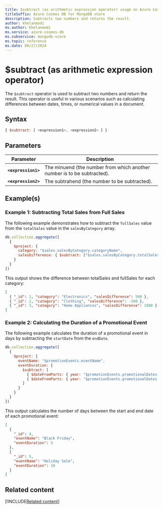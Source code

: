 ```yaml
--- 
title: $subtract (as arithmetic expression operator) usage on Azure Cosmos DB for MongoDB vCore
titleSuffix: Azure Cosmos DB for MongoDB vCore
description: Subtracts two numbers and returns the result.
author: khelanmodi
ms.author: khelanmodi
ms.service: azure-cosmos-db
ms.subservice: mongodb-vcore
ms.topic: reference
ms.date: 09/27/2024
---
```


# $subtract (as arithmetic expression operator)

The `$subtract` operator is used to subtract two numbers and return the result. This operator is useful in various scenarios such as calculating differences between dates, times, or numerical values in a document.

## Syntax

```javascript
{ $subtract: [ <expression1>, <expression2> ] }
```

## Parameters

| Parameter | Description |
| --- | --- |
| **`<expression1>`** | The minuend (the number from which another number is to be subtracted). |
| **`<expression2>`** | The subtrahend (the number to be subtracted). |

## Example(s)

### Example 1: Subtracting Total Sales from Full Sales

The following example demonstrates how to subtract the `fullSales` value from the `totalSales` value in the `salesByCategory` array.

```javascript
db.collection.aggregate([
  {
    $project: {
      category: "$sales.salesByCategory.categoryName",
      salesDifference: { $subtract: ["$sales.salesByCategory.totalSales", "$sales.fullSales"] }
    }
  }
])
```

This output shows the difference between totalSales and fullSales for each category:
```json
[
  { "_id": 1, "category": "Electronics", "salesDifference": 500 },
  { "_id": 2, "category": "Clothing", "salesDifference": -200 },
  { "_id": 3, "category": "Home Appliances", "salesDifference": 1000 }
]
```

### Example 2: Calculating the Duration of a Promotional Event

The following example calculates the duration of a promotional event in days by subtracting the `startDate` from the `endDate`.

```javascript
db.collection.aggregate([
  {
    $project: {
      eventName: "$promotionEvents.eventName",
      eventDuration: {
        $subtract: [
          { $dateFromParts: { year: "$promotionEvents.promotionalDates.endDate.Year", month: "$promotionEvents.promotionalDates.endDate.Month", day: "$promotionEvents.promotionalDates.endDate.Day" } },
          { $dateFromParts: { year: "$promotionEvents.promotionalDates.startDate.Year", month: "$promotionEvents.promotionalDates.startDate.Month", day: "$promotionEvents.promotionalDates.startDate.Day" } }
        ]
      }
    }
  }
])
```

This output calculates the number of days between the start and end date of each promotional event:
```json
[
  {
    "_id": 4,
    "eventName": "Black Friday",
    "eventDuration": 5
  },
  {
    "_id": 5,
    "eventName": "Holiday Sale",
    "eventDuration": 10
  }
]
```

## Related content
[!INCLUDE[Related content](../includes/related-content.md)]